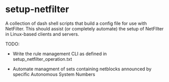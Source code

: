 # setup-netfilter
A collection of dash shell scripts that build a config file for use with NetFilter.
This should assist (or completely automate) the setup of NetFIlter in Linux-based clients and servers.

TODO:

- Write the rule management CLI as defined in setup_netfilter_operation.txt

- Automate managment of sets containing netblocks announced by specific Autonomous System Numbers